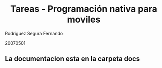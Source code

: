 <h1 align="center">
  Tareas - Programación nativa para moviles
</h1>

Rodriguez Segura Fernando

20070501

## La documentacion esta en la carpeta docs
